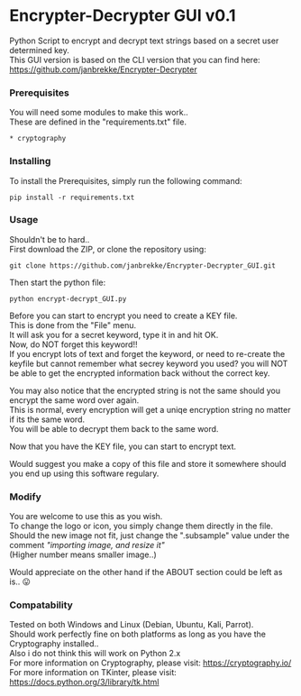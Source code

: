 # Encrypter-Decrypter GUI v0.1
Python Script to encrypt and decrypt text strings based on a secret user determined key.  
This GUI version is based on the CLI version that you can find here:\
https://github.com/janbrekke/Encrypter-Decrypter


### Prerequisites

You will need some modules to make this work..\
These are defined in the "requirements.txt" file.

```
* cryptography
```
### Installing

To install the Prerequisites, simply run the following command:

```
pip install -r requirements.txt
```
### Usage
Shouldn't be to hard..  
First download the ZIP, or clone the repository using:

```
git clone https://github.com/janbrekke/Encrypter-Decrypter_GUI.git
```
Then start the python file:

```
python encrypt-decrypt_GUI.py
```
Before you can start to encrypt you need to create a KEY file.\
This is done from the "File" menu.\
It will ask you for a secret keyword, type it in and hit OK.\
Now, do NOT forget this keyword!!\
If you encrypt lots of text and forget the keyword, or need to re-create the keyfile but cannot remember what secrey keyword you used? you will NOT be able to get the encrypted information back without the correct key.

You may also notice that the encrypted string is not the same should you encrypt the same word over again.  
This is normal, every encryption will get a uniqe encryption string no matter if its the same word.  
You will be able to decrypt them back to the same word.

Now that you have the KEY file, you can start to encrypt text.

Would suggest you make a copy of this file and store it somewhere should you end up using this software regulary.

### Modify
You are welcome to use this as you wish.\
To change the logo or icon, you simply change them directly in the file.\
Should the new image not fit, just change the ".subsample" value under the comment _"importing image, and resize it"_ \
(Higher number means smaller image..)

Would appreciate on the other hand if the ABOUT section could be left as is.. :stuck_out_tongue:


###  Compatability
Tested on both Windows and Linux (Debian, Ubuntu, Kali, Parrot).\
Should work perfectly fine on both platforms as long as you have the Cryptography installed..\
Also i do not think this will work on Python 2.x\
For more information on Cryptography, please visit: https://cryptography.io/  
For more information on TKinter, please visit: https://docs.python.org/3/library/tk.html